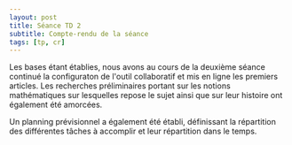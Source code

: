 ```yaml
---
layout: post
title: Séance TD 2
subtitle: Compte-rendu de la séance
tags: [tp, cr]
---
```


Les bases étant établies, nous avons au cours de la deuxième séance continué la configuraton de l'outil collaboratif et mis en ligne les premiers articles. Les recherches préliminaires portant sur les notions mathématiques sur lesquelles repose le sujet ainsi que sur leur histoire ont également été amorcées.

Un planning prévisionnel a également été établi, définissant la répartition des différentes tâches à accomplir et leur répartition dans le temps.
